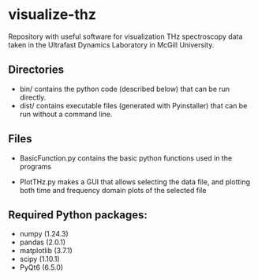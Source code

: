 # visualize-thz
Repository with useful software for visualization THz spectroscopy data taken in the Ultrafast Dynamics Laboratory in McGill University.

## Directories
- bin/ contains the python code (described below) that can be run directly. 
- dist/ contains executable files (generated with Pyinstaller) that can be run without a command line.

## Files

- BasicFunction.py contains the basic python functions used in the programs

- PlotTHz.py makes a GUI that allows selecting the data file, and plotting both time and frequency domain plots of the selected file



## Required Python packages:
- numpy (1.24.3)
- pandas (2.0.1)
- matplotlib (3.7.1)
- scipy (1.10.1)
- PyQt6 (6.5.0)
